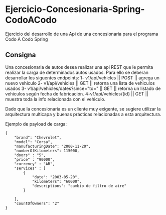 # Ejercicio-Concesionaria-Spring-CodoACodo
Ejercicio del desarrollo de una Api de una concesionaria para el programa Codo A Codo Spring

## Consigna

Una concesionaria de autos desea realizar una api REST que le permita realizar la carga de determinados autos usados. Para ello se deberan desarrollar los siguentes endpoints: 
	1- v1/api/vehicles || POST || agrega un nuevo vehiculo
	2- v1/api/vehicles || GET  || retorna una lista de vehiculos usados
	3- v1/api/vehicles/dates?since="to=" || GET || retorna un listado de vehiculos según fecha de fabricación.
	4-v1/api/vehicles/{id} || GET || muestra toda la info relacionada con el vehiculo.

Dado que la concesionaria es un cliente muy exigente, se sugiere utilizar la arquitectura multicapa y buenas prácticas relacionadas a esta arquitectura.

Ejemplo de payload de carga: 
```
{
	"brand": "Chevrolet",
	"model": "Corsa",
	"manufacturingDate": "2000-11-20",
	"numberOfKilometers": 115000,
	"doors" : "5",
	"price" : "90000",
	"currency" : "AR",
	"services" : [
		{
			"date": "2003-05-20",
			"kilometers": "60000",
			"descriptions": "cambio de filtro de aire"
		}
	
	],
	"countOfOwners": "2" 
}
```
